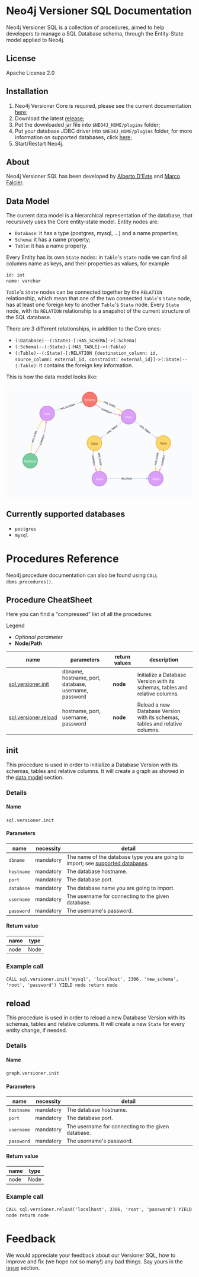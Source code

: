 # Neo4j Versioner SQL Documentation

Neo4j Versioner SQL is a collection of procedures, aimed to help developers to manage a SQL Database schema, through the Entity-State model applied to Neo4j.

## License

Apache License 2.0

## Installation

1. Neo4j Versioner Core is required, please see the current documentation [here](https://h-omer.github.io/neo4j-versioner-core/);
2. Download the latest [release](https://github.com/h-omer/neo4j-versioner-sql/releases);
3. Put the downloaded jar file into `$NEO4J_HOME/plugins` folder;
4. Put your database JDBC driver into `$NEO4J_HOME/plugins` folder, for more information on supported databases, click [here](#currently-supported-databases); 
5. Start/Restart Neo4j.

## About

Neo4j Versioner SQL has been developed by [Alberto D'Este](https://github.com/albertodeste) and [Marco Falcier](https://github.com/mfalcier).

## Data Model

The current data model is a hierarchical representation of the database, that recursively uses the Core entity-state model.
Entity nodes are:
* `Database`: it has a type (postgres, mysql, ...) and a name properties;
* `Schema`: it has a name property;
* `Table`: it has a name property.

Every Entity has its own `State` nodes: in `Table`'s `State` node we can find all columns name as keys, and their properties as values, for example

```
id: int
name: varchar
```

`Table`'s `State` nodes can be connected together by the `RELATION` relationship, which mean that one of the two connected `Table`'s `State` node, has at least one foreign key to another `Table`'s `State` node.
Every `State` node, with its `RELATION` relationship is a snapshot of the current structure of the SQL database.

There are 3 different relationships, in addition to the Core ones:
* `(:Database)--(:State)-[:HAS_SCHEMA]->(:Schema)`
* `(:Schema)--(:State)-[:HAS_TABLE]->(:Table)`
* `(:Table)--(:State)-[:RELATION {destination_column: id, source_column: external_id, constraint: external_id}]->(:State)--(:Table)`: it contains the foreign key information.

This is how the data model looks like:

![Data Model](https://raw.githubusercontent.com/h-omer/neo4j-versioner-sql/master/docs/images/data-model.png)

## Currently supported databases

* `postgres`
* `mysql`

# Procedures Reference

Neo4j procedure documentation can also be found using `CALL dbms.procedures()`.

## Procedure CheatSheet

Here you can find a "compressed" list of all the procedures:

Legend
* *Optional parameter*
* **Node/Path**

name | parameters | return values | description
---- | ---------- | ------------- | -----------
[sql.versioner.init](#init) | dbname, hostname, port, database, username, password | **node** | Initialize a Database Version with its schemas, tables and relative columns.
[sql.versioner.reload](#reload) | hostname, port, username, password | **node** | Reload a new Database Version with its schemas, tables and relative columns.

## init

This procedure is used in order to initialize a Database Version with its schemas, tables and relative columns.
It will create a graph as showed in the [data model](#data-model) section.

### Details

#### Name

`sql.versioner.init`

#### Parameters

name | necessity | detail 
---- | --------- | ------
`dbname` | mandatory | The name of the database type you are going to import; see [supported databases](currently-supported-databases).
`hostname` | mandatory | The database hostname.
`port` | mandatory | The database port.
`database` | mandatory | The database name you are going to import.
`username` | mandatory | The username for connecting to the given database.
`password` | mandatory | The username's password.

#### Return value

name | type 
---- | ----
node | Node 

### Example call

```cypher
CALL sql.versioner.init('mysql', 'localhost', 3306, 'new_schema', 'root', 'password') YIELD node return node
```

## reload

This procedure is used in order to reload a new Database Version with its schemas, tables and relative columns.
It will create a new `State` for every entity change, if needed.

### Details

#### Name

`graph.versioner.init`

#### Parameters

name | necessity | detail 
---- | --------- | ------
`hostname` | mandatory | The database hostname.
`port` | mandatory | The database port.
`username` | mandatory | The username for connecting to the given database.
`password` | mandatory | The username's password.

#### Return value

name | type 
---- | ----
node | Node 

### Example call

```cypher
CALL sql.versioner.reload('localhost', 3306, 'root', 'password') YIELD node return node
```

# Feedback

We would appreciate your feedback about our Versioner SQL, how to improve and fix (we hope not so many!) any bad things. Say yours in the [issue](https://github.com/h-omer/neo4j-versioner-sql/issues) section.